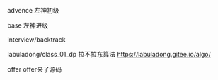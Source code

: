 advence 左神初级

base    左神进级

interview/backtrack 

labuladong/class_01_dp   拉不拉东算法 https://labuladong.gitee.io/algo/

offer  offer来了源码 

